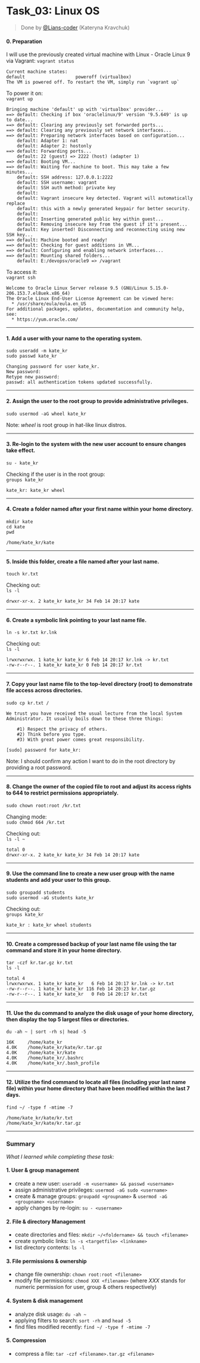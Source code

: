# Task_03:  Linux OS

> Done by [@Lians-coder](https://github.com/Lians-coder) (Kateryna Kravchuk)


#### 0. Preparation

I will use the previously created virtual machine with Linux - Oracle Linux 9 via Vagrant:
`vagrant status`  
 
```
Current machine states:
default                   poweroff (virtualbox)
The VM is powered off. To restart the VM, simply run `vagrant up`
```

To power it on:  
`vagrant up`    
```
Bringing machine 'default' up with 'virtualbox' provider...
==> default: Checking if box 'oraclelinux/9' version '9.5.649' is up to date...
==> default: Clearing any previously set forwarded ports...
==> default: Clearing any previously set network interfaces...
==> default: Preparing network interfaces based on configuration...
    default: Adapter 1: nat
    default: Adapter 2: hostonly
==> default: Forwarding ports...
    default: 22 (guest) => 2222 (host) (adapter 1)
==> default: Booting VM...
==> default: Waiting for machine to boot. This may take a few minutes...
    default: SSH address: 127.0.0.1:2222
    default: SSH username: vagrant
    default: SSH auth method: private key
    default: 
    default: Vagrant insecure key detected. Vagrant will automatically replace
    default: this with a newly generated keypair for better security.
    default: 
    default: Inserting generated public key within guest...
    default: Removing insecure key from the guest if it's present...
    default: Key inserted! Disconnecting and reconnecting using new SSH key...
==> default: Machine booted and ready!
==> default: Checking for guest additions in VM...
==> default: Configuring and enabling network interfaces...
==> default: Mounting shared folders...
    default: E:/devopsv/oracle9 => /vagrant
```

To access it:  
`vagrant ssh`   
```
Welcome to Oracle Linux Server release 9.5 (GNU/Linux 5.15.0-206.153.7.el8uek.x86_64)
The Oracle Linux End-User License Agreement can be viewed here:
  * /usr/share/eula/eula.en_US
For additional packages, updates, documentation and community help, see:
  * https://yum.oracle.com/
```

---

#### 1. Add a user with your name to the operating system.

`sudo useradd -m kate_kr`  
`sudo passwd kate_kr`  
```
Changing password for user kate_kr.
New password: 
Retype new password:
passwd: all authentication tokens updated successfully.
```

---

#### 2. Assign the user to the root group to provide administrative privileges.

`sudo usermod -aG wheel kate_kr`  

Note: *wheel* is root group in hat-like linux distros.

---

#### 3. Re-login to the system with the new user account to ensure changes take effect.

`su - kate_kr`  

Checking if the user is in the root group:  
`groups kate_kr`  
```
kate_kr: kate_kr wheel
```  

---

#### 4. Create a folder named after your first name within your home directory.

`mkdir kate`  
`cd kate`  
`pwd`   
```
/home/kate_kr/kate
```

---

#### 5. Inside this folder, create a file named after your last name.

`touch kr.txt`  

Checking out:  
`ls -l`   
```
drwxr-xr-x. 2 kate_kr kate_kr 34 Feb 14 20:17 kate
```

---

#### 6. Create a symbolic link pointing to your last name file.

`ln -s kr.txt kr.lnk`  

Checking out:  
`ls -l`  
```
lrwxrwxrwx. 1 kate_kr kate_kr 6 Feb 14 20:17 kr.lnk -> kr.txt
-rw-r--r--. 1 kate_kr kate_kr 0 Feb 14 20:17 kr.txt
```  

---

#### 7. Copy your last name file to the top-level directory (root) to demonstrate file access across directories.

`sudo cp kr.txt /`  
```
We trust you have received the usual lecture from the local System
Administrator. It usually boils down to these three things:

    #1) Respect the privacy of others.
    #2) Think before you type.
    #3) With great power comes great responsibility.

[sudo] password for kate_kr: 
```  
Note: I should confirm any action I want to do in the root directory by providing a root password.

---

#### 8. Change the owner of the copied file to root and adjust its access rights to 644 to restrict permissions appropriately.

`sudo chown root:root /kr.txt`  

Changing mode:  
`sudo chmod 664 /kr.txt`  

Checking out:  
`ls -l ~`   
```
total 0
drwxr-xr-x. 2 kate_kr kate_kr 34 Feb 14 20:17 kate
```  

---

#### 9. Use the command line to create a new user group with the name students and add your user to this group.

`sudo groupadd students`  
`sudo usermod -aG students kate_kr`  

Checking out:  
`groups kate_kr`  
```
kate_kr : kate_kr wheel students
```  

---

#### 10. Create a compressed backup of your last name file using the tar command and store it in your home directory.

`tar -czf kr.tar.gz kr.txt`  
`ls -l`   
```
total 4
lrwxrwxrwx. 1 kate_kr kate_kr   6 Feb 14 20:17 kr.lnk -> kr.txt
-rw-r--r--. 1 kate_kr kate_kr 116 Feb 14 20:23 kr.tar.gz
-rw-r--r--. 1 kate_kr kate_kr   0 Feb 14 20:17 kr.txt
```  

---

#### 11. Use the du command to analyze the disk usage of your home directory, then display the top 5 largest files or directories.

`du -ah ~ | sort -rh s| head -5`  

```
16K     /home/kate_kr
4.0K    /home/kate_kr/kate/kr.tar.gz
4.0K    /home/kate_kr/kate
4.0K    /home/kate_kr/.bashrc
4.0K    /home/kate_kr/.bash_profile
```  

---

#### 12. Utilize the find command to locate all files (including your last name file) within your home directory that have been modified within the last 7 days.

`find ~/ -type f -mtime -7`  
```
/home/kate_kr/kate/kr.txt
/home/kate_kr/kate/kr.tar.gz
```

---

### **Summary**

*What I learned while completing these task:*

#### 1. User & group management

- create a new user: `useradd -m <username> && passwd <username>`  
- assign administrative privileges: `usermod -aG sudo <username>`  
- create & manage groups: `groupadd <groupname>` & `usermod -aG <groupname> <username>`  
- apply changes by re-login: `su - <username>`  

#### 2. File & directory Management

- ceate directories and files: `mkdir ~/<foldername> && touch <filename>`  
- create symbolic links: `ln -s <targetfile> <linkname>`  
- list directory contents: `ls -l`  

#### 3. File permissions & ownership

- change file ownership: `chown root:root <filename>`  
- modify file permissions: `chmod XXX <filename>` (where *XXX* stands for numeric permission for user, group & others respectively)  

#### 4. System & disk management

- analyze disk usage: `du -ah ~ `  
- applying filters to search: `sort -rh` and `head -5`  
- find files modified recently: `find ~/ -type f -mtime -7`  

#### 5. Compression

- compress a file: `tar -czf <filename>.tar.gz <filename>`  


